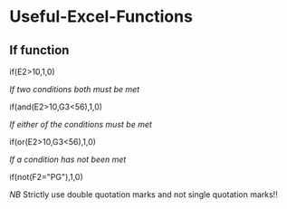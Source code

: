# Useful-Excel-Functions

## If function 

if(E2>10,1,0)

*If two conditions both must be met*

if(and(E2>10,G3<56),1,0)

*If either of the conditions must be met*

if(or(E2>10,G3<56),1,0)

*If a condition has not been met*

if(not(F2="PG"),1,0) 

*NB*
Strictly use double quotation marks and not single quotation marks!!
